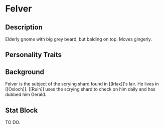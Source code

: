 # Felver

## Description
Elderly gnome with big grey beard, but balding on top. Moves gingerly. 
  
## Personality Traits


## Background
Felver is the subject of the scrying shard found in [[Irlax]]'s lair. He lives in [[Osloch]]. [[Ruin]] uses the scrying shard to check on him daily and has dubbed him Gerald. 

## Stat Block
TO DO.